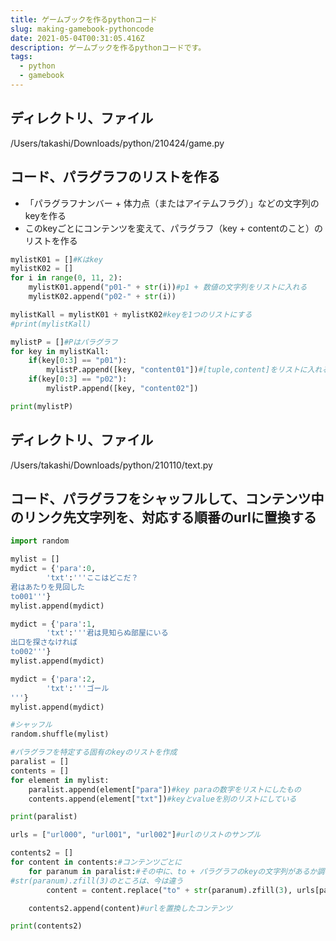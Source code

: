 ```yaml
---
title: ゲームブックを作るpythonコード
slug: making-gamebook-pythoncode
date: 2021-05-04T00:31:05.416Z
description: ゲームブックを作るpythonコードです。
tags:
  - python
  - gamebook
---
```

## ディレクトリ、ファイル

/Users/takashi/Downloads/python/210424/game.py

## コード、パラグラフのリストを作る

- 「パラグラフナンバー + 体力点（またはアイテムフラグ）」などの文字列のkeyを作る
- このkeyごとにコンテンツを変えて、パラグラフ（key + contentのこと）のリストを作る

```python
mylistK01 = []#Kはkey
mylistK02 = []
for i in range(0, 11, 2):
    mylistK01.append("p01-" + str(i))#p1 + 数値の文字列をリストに入れる
    mylistK02.append("p02-" + str(i))

mylistKall = mylistK01 + mylistK02#keyを1つのリストにする
#print(mylistKall)

mylistP = []#Pはパラグラフ
for key in mylistKall:
    if(key[0:3] == "p01"):
        mylistP.append([key, "content01"])#[tuple,content]をリストに入れる
    if(key[0:3] == "p02"):
        mylistP.append([key, "content02"])

print(mylistP)
```

## ディレクトリ、ファイル

/Users/takashi/Downloads/python/210110/text.py

## コード、パラグラフをシャッフルして、コンテンツ中のリンク先文字列を、対応する順番のurlに置換する

```python
import random

mylist = [] 
mydict = {'para':0,
        'txt':'''ここはどこだ？
君はあたりを見回した
to001'''}
mylist.append(mydict)

mydict = {'para':1,
        'txt':'''君は見知らぬ部屋にいる
出口を探さなければ
to002'''}
mylist.append(mydict)

mydict = {'para':2,
        'txt':'''ゴール
'''}
mylist.append(mydict)

#シャッフル
random.shuffle(mylist)

#パラグラフを特定する固有のkeyのリストを作成
paralist = []
contents = []
for element in mylist:
    paralist.append(element["para"])#key paraの数字をリストにしたもの
    contents.append(element["txt"])#keyとvalueを別のリストにしている

print(paralist)

urls = ["url000", "url001", "url002"]#urlのリストのサンプル

contents2 = []
for content in contents:#コンテンツごとに
    for paranum in paralist:#その中に、to + パラグラフのkeyの文字列があるか調べて、あればurlに置換
#str(paranum).zfill(3)のところは、今は違う
        content = content.replace("to" + str(paranum).zfill(3), urls[paralist.index(paranum)])

    contents2.append(content)#urlを置換したコンテンツ

print(contents2)
```
